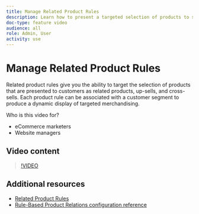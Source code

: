 ```yaml
---
title: Manage Related Product Rules
description: Learn how to present a targeted selection of products to store customers as related products, up-sells, and cross-sells.
doc-type: feature video
audience: all
role: Admin, User
activity: use
---
```

# Manage Related Product Rules

Related product rules give you the ability to target the selection of products that are presented to customers as related products, up-sells, and cross-sells. Each product rule can be associated with a customer segment to produce a dynamic display of targeted merchandising.

Who is this video for?

- eCommerce marketers
- Website managers

## Video content

>[!VIDEO](https://video.tv.adobe.com/v/343837?quality=12&learn=on)

## Additional resources

- [Related  Product Rules](https://docs.magento.com/user-guide/marketing/product-related-rules.html)
- [Rule-Based Product Relations configuration reference](https://docs.magento.com/user-guide/configuration/catalog/catalog.html#rule-based-product-relations)

